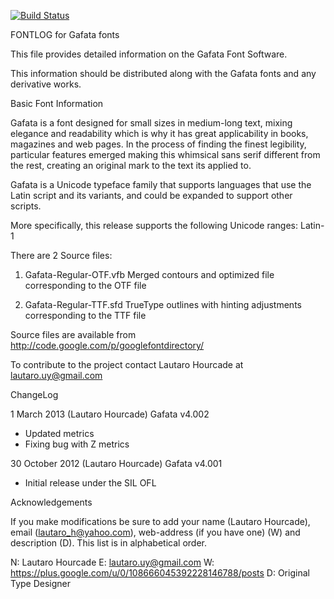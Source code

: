 [![Build Status](https://travis-ci.org/fontdirectory/gafata.svg?branch=master)](https://travis-ci.org/fontdirectory/gafata)

FONTLOG for Gafata fonts

This file provides detailed information on the Gafata 
Font Software.

This information should be distributed along with the 
Gafata fonts and any derivative works.

Basic Font Information

Gafata is a font designed for small sizes in medium-long text, mixing elegance
and readability which is why it has great applicability in books, magazines
and web pages. In the process of finding the finest legibility, particular
features emerged making this whimsical sans serif different from the rest,
creating an original mark to the text its applied to.

Gafata is a Unicode typeface family that supports languages 
that use the Latin script and its variants, and could be 
expanded to support other scripts.

More specifically, this release supports the following 
Unicode ranges: Latin-1

There are 2 Source files:

1. Gafata-Regular-OTF.vfb Merged contours and 
   optimized file corresponding to the OTF file

2. Gafata-Regular-TTF.sfd TrueType outlines with 
   hinting adjustments corresponding to the TTF file

Source files are available from
http://code.google.com/p/googlefontdirectory/

To contribute to the project contact Lautaro Hourcade
at lautaro.uy@gmail.com

ChangeLog

1 March 2013 (Lautaro Hourcade) Gafata v4.002
- Updated metrics
- Fixing bug with Z metrics

30 October 2012 (Lautaro Hourcade) Gafata v4.001
- Initial release under the SIL OFL

Acknowledgements

If you make modifications be sure to add your name (Lautaro Hourcade), 
email (lautaro_h@yahoo.com), web-address (if you have one) (W) and 
description (D). This list is in alphabetical order.

N: Lautaro Hourcade
E: lautaro.uy@gmail.com
W: https://plus.google.com/u/0/108666045392228146788/posts
D: Original Type Designer
